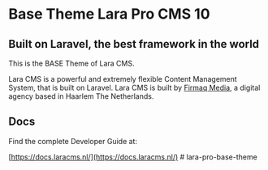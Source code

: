 
# Base Theme Lara Pro CMS 10

## Built on Laravel, the best framework in the world

This is the BASE Theme of Lara CMS.

Lara CMS is a powerful and extremely flexible Content Management System, that is built on Laravel. Lara CMS is built by [Firmaq Media](https://www.firmaq.nl/nl), a digital agency based in Haarlem The Netherlands.

## Docs

Find the complete Developer Guide at:

[https://docs.laracms.nl/](https://docs.laracms.nl/)
    # lara-pro-base-theme
